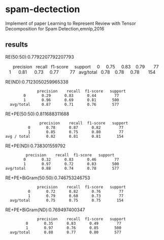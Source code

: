 # spam-dectection
Implement of paper Learning to Represent Review with Tensor Decomposition for Spam Detection,emnlp,2016

## results

RE(50:50):0.7792207792207793

               precision    recall    f1-score     support
            0      0.75      0.83      0.79         77    
            1      0.81      0.73      0.77         77   
      avg/total    0.78      0.78      0.78         154 
 



RE(ND):0.7123050259965338

                  precision    recall  f1-score   support
            0       0.29      0.83      0.44        77
            1       0.96      0.69      0.81       500
      avg/total     0.87      0.71      0.76       577
 


RE+PE(50:50):0.811688311688

                   precision    recall  f1-score   support
              0       0.78      0.87      0.82        77
              1       0.85      0.75      0.80        77
    avg / total       0.82      0.81      0.81       154




RE+PE(ND):0.738301559792

             precision    recall  f1-score   support
            0       0.32      0.83      0.46        77
            1       0.97      0.72      0.83       500
    avg/total       0.88      0.74      0.78       577



RE+PE+BiGram(50:50):0.746753246753

                  precision    recall  f1-score   support
              0       0.72      0.82      0.76        77
              1       0.79      0.68      0.73        77
      avg/total       0.75      0.75      0.75       154



RE+PE+BiGram(ND):0.769497400347

                  precision    recall  f1-score   support
             0       0.35      0.83      0.49        77
             1       0.97      0.76      0.85       500
      avg/total      0.88      0.77      0.80       577





